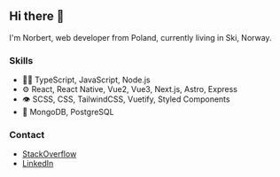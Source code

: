 ## Hi there 👋
I'm Norbert, web developer from Poland, currently living in Ski, Norway.

### Skills
- 👨‍💻 TypeScript, JavaScript, Node.js
- ⚙️ React, React Native, Vue2, Vue3, Next.js, Astro, Express
- 👁️ SCSS, CSS, TailwindCSS, Vuetify, Styled Components
- 💽 MongoDB, PostgreSQL

### Contact
- [StackOverflow](https://stackoverflow.com/users/17151859/norbert) 
- [LinkedIn](https://www.linkedin.com/in/norbert-bednarczyk-931692227/)

